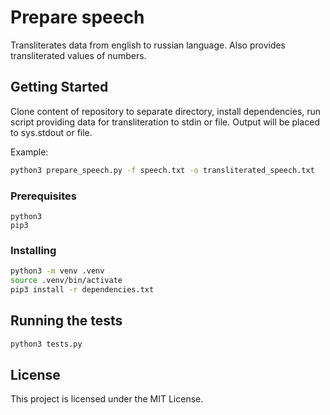 # Prepare speech

Transliterates data from english to russian language. Also provides transliterated values of numbers.

## Getting Started

Clone content of repository to separate directory, install dependencies, run script providing data for transliteration
to stdin or file. Output will be placed to sys.stdout or file.  

Example: 
```bash
python3 prepare_speech.py -f speech.txt -o transliterated_speech.txt
```

### Prerequisites

```
python3
pip3
```

### Installing
```bash
python3 -m venv .venv
source .venv/bin/activate
pip3 install -r dependencies.txt
```
## Running the tests

```bash
python3 tests.py
```

## License

This project is licensed under the MIT License.
